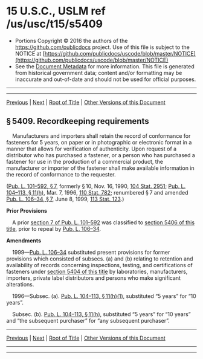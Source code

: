 ---
---

# 15 U.S.C., USLM ref /us/usc/t15/s5409

* Portions Copyright © 2016 the authors of the https://github.com/publicdocs project.
  Use of this file is subject to the NOTICE at [https://github.com/publicdocs/uscode/blob/master/NOTICE](https://github.com/publicdocs/uscode/blob/master/NOTICE)
* See the [Document Metadata](././../../../..//README.md) for more information.
  This file is generated from historical government data; content and/or formatting may be inaccurate and out-of-date and should not be used for official purposes.

----------
----------

[Previous](./../../../..//us/usc/t15/ch80/m__us_usc_t15_s5408.md) | [Next](./../../../..//us/usc/t15/ch80/m__us_usc_t15_s5410.md) | [Root of Title](./../../../../) | [Other Versions of this Document](https://publicdocs.github.io/go/links?ns=uslm&ref=%2Fus%2Fusc%2Ft15%2Fs5409)

## § 5409. Recordkeeping requirements

    Manufacturers and importers shall retain the record of conformance for fasteners for 5 years, on paper or in photographic or electronic format in a manner that allows for verification of authenticity. Upon request of a distributor who has purchased a fastener, or a person who has purchased a fastener for use in the production of a commercial product, the manufacturer or importer of the fastener shall make available information in the record of conformance to the requester.

([Pub. L. 101–592, § 7][/us/pl/101/592/s7], formerly § 10, Nov. 16, 1990, [104 Stat. 2951][/us/stat/104/2951]; [Pub. L. 104–113, § 11(h)][/us/pl/104/113/s11/h], Mar. 7, 1996, [110 Stat. 782][/us/stat/110/782]; renumbered § 7 and amended [Pub. L. 106–34, § 7][/us/pl/106/34/s7], June 8, 1999, [113 Stat. 123][/us/stat/113/123].)

 __Prior Provisions__ 

    A prior [section 7 of Pub. L. 101–592][/us/pl/101/592/s7] was classified to [section 5406 of this title][/us/usc/t15/s5406], prior to repeal by [Pub. L. 106–34][/us/pl/106/34].

 __Amendments__ 

    1999—[Pub. L. 106–34][/us/pl/106/34] substituted present provisions for former provisions which consisted of subsecs. (a) and (b) relating to retention and availability of records concerning inspections, testing, and certifications of fasteners under [section 5404 of this title][/us/usc/t15/s5404] by laboratories, manufacturers, importers, private label distributors and persons who make significant alterations.

    1996—Subsec. (a). [Pub. L. 104–113, § 11(h)(1)][/us/pl/104/113/s11/h/1], substituted “5 years” for “10 years”.

    Subsec. (b). [Pub. L. 104–113, § 11(h)][/us/pl/104/113/s11/h], substituted “5 years” for “10 years” and “the subsequent purchaser” for “any subsequent purchaser”.

----------

[Previous](./../../../..//us/usc/t15/ch80/m__us_usc_t15_s5408.md) | [Next](./../../../..//us/usc/t15/ch80/m__us_usc_t15_s5410.md) | [Root of Title](./../../../../) | [Other Versions of this Document](https://publicdocs.github.io/go/links?ns=uslm&ref=%2Fus%2Fusc%2Ft15%2Fs5409)

----------
----------

[/us/pl/101/592/s7]: https://publicdocs.github.io/go/links?ns=uslm&ref=%2Fus%2Fpl%2F101%2F592%2Fs7
[/us/stat/104/2951]: https://publicdocs.github.io/go/links?ns=uslm&ref=%2Fus%2Fstat%2F104%2F2951
[/us/pl/104/113/s11/h]: https://publicdocs.github.io/go/links?ns=uslm&ref=%2Fus%2Fpl%2F104%2F113%2Fs11%2Fh
[/us/stat/110/782]: https://publicdocs.github.io/go/links?ns=uslm&ref=%2Fus%2Fstat%2F110%2F782
[/us/pl/106/34/s7]: https://publicdocs.github.io/go/links?ns=uslm&ref=%2Fus%2Fpl%2F106%2F34%2Fs7
[/us/stat/113/123]: https://publicdocs.github.io/go/links?ns=uslm&ref=%2Fus%2Fstat%2F113%2F123
[/us/pl/101/592/s7]: https://publicdocs.github.io/go/links?ns=uslm&ref=%2Fus%2Fpl%2F101%2F592%2Fs7
[/us/usc/t15/s5406]: https://publicdocs.github.io/go/links?ns=uslm&ref=%2Fus%2Fusc%2Ft15%2Fs5406
[/us/pl/106/34]: https://publicdocs.github.io/go/links?ns=uslm&ref=%2Fus%2Fpl%2F106%2F34
[/us/pl/106/34]: https://publicdocs.github.io/go/links?ns=uslm&ref=%2Fus%2Fpl%2F106%2F34
[/us/usc/t15/s5404]: https://publicdocs.github.io/go/links?ns=uslm&ref=%2Fus%2Fusc%2Ft15%2Fs5404
[/us/pl/104/113/s11/h/1]: https://publicdocs.github.io/go/links?ns=uslm&ref=%2Fus%2Fpl%2F104%2F113%2Fs11%2Fh%2F1
[/us/pl/104/113/s11/h]: https://publicdocs.github.io/go/links?ns=uslm&ref=%2Fus%2Fpl%2F104%2F113%2Fs11%2Fh


